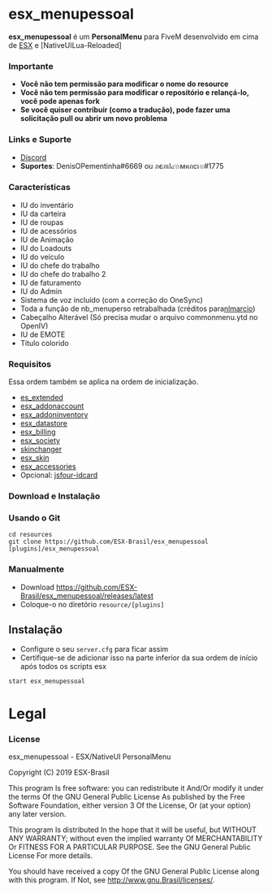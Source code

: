 # esx_menupessoal
**esx_menupessoal** é um **PersonalMenu** para FiveM desenvolvido em cima de [ESX](https://github.com/ESX-Brasil/es_extended) e [NativeUILua-Reloaded]

### Importante
- **Você não tem permissão para modificar o nome do resource**
- **Você não tem permissão para modificar o repositório e relançá-lo, você pode apenas fork**
- **Se você quiser contribuir (como a tradução), pode fazer uma solicitação pull ou abrir um novo problema**

### Links e Suporte
- [Discord](https://discord.gg/VMbCtwQ)
- **Suportes**: DenisOPementinha#6669 ou ภєภเl๔๏мคภcเ๏#1775

### Características
- IU do inventário
- IU da carteira
- IU de roupas
- IU de acessórios
- IU de Animação
- IU do Loadouts
- IU do veículo
- IU do chefe do trabalho
- IU do chefe do trabalho 2
- IU de faturamento
- IU do Admin
- Sistema de voz incluído (com a correção do OneSync)
- Toda a função de nb_menuperso retrabalhada (créditos para[nlmarcio](https://github.com/nlmarcio))
- Cabeçalho Alterável (Só precisa mudar o arquivo commonmenu.ytd no OpenIV)
- IU de EMOTE
- Título colorido

### Requisitos
Essa ordem também se aplica na ordem de inicialização.

- [es_extended](https://github.com/ESX-Brasil/es_extended)
- [esx_addonaccount](https://github.com/ESX-Brasil/esx_addonaccount)
- [esx_addoninventory](https://github.com/ESX-Brasil/esx_addoninventory)
- [esx_datastore](https://github.com/ESX-Brasil/esx_datastore)
- [esx_billing](https://github.com/ESX-Brasil/esx_billing)
- [esx_society](https://github.com/ESX-Brasil/esx_society)
- [skinchanger](https://github.com/ESX-Brasil/skinchanger)
- [esx_skin](https://github.com/ESX-Brasil/esx_skin)
- [esx_accessories](https://github.com/ESX-Brasil/esx_accessories)
- Opcional: [jsfour-idcard](https://github.com/jonassvensson4/jsfour-idcard)

### Download e Instalação

### Usando o Git

```
cd resources
git clone https://github.com/ESX-Brasil/esx_menupessoal [plugins]/esx_menupessoal
```

### Manualmente
- Download https://github.com/ESX-Brasil/esx_menupessoal/releases/latest
- Coloque-o no diretório `resource/[plugins]`

## Instalação
- Configure o seu `server.cfg` para ficar assim
- Certifique-se de adicionar isso na parte inferior da sua ordem de início após todos os scripts esx

```
start esx_menupessoal
```
# Legal
### License
esx_menupessoal - ESX/NativeUI PersonalMenu

Copyright (C) 2019 ESX-Brasil

This program Is free software: you can redistribute it And/Or modify it under the terms Of the GNU General Public License As published by the Free Software Foundation, either version 3 Of the License, Or (at your option) any later version.

This program Is distributed In the hope that it will be useful, but WITHOUT ANY WARRANTY; without even the implied warranty Of MERCHANTABILITY Or FITNESS FOR A PARTICULAR PURPOSE. See the GNU General Public License For more details.

You should have received a copy Of the GNU General Public License along with this program. If Not, see http://www.gnu.Brasil/licenses/.
